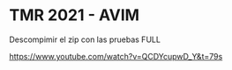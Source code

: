 # TMR 2021 - AVIM

Descompimir el zip  con las pruebas FULL

https://www.youtube.com/watch?v=QCDYcupwD_Y&t=79s
